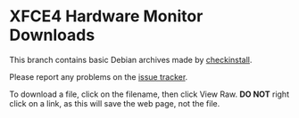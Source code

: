XFCE4 Hardware Monitor Downloads
================================

This branch contains basic Debian archives made by [checkinstall](http://asic-linux.com.mx/~izto/checkinstall/).

Please report any problems on the [issue tracker](https://github.com/OmegaPhil/hardware-monitor-applet/issues).

To download a file, click on the filename, then click View Raw. **DO NOT**
right click on a link, as this will save the web page, not the file.
